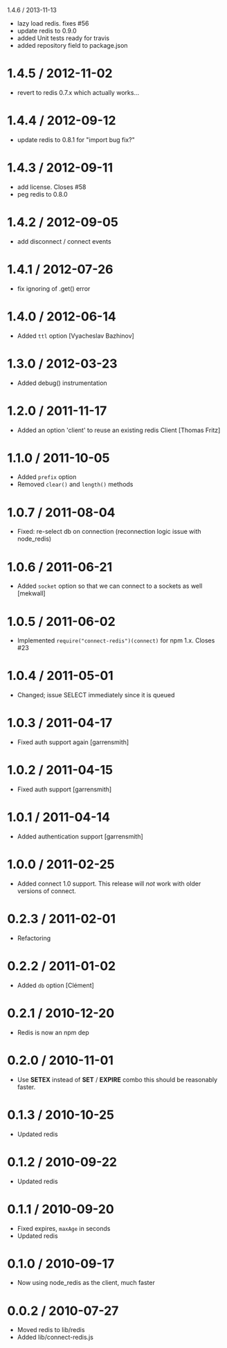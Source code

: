 1.4.6 / 2013-11-13 
  
  * lazy load redis. fixes #56 
  * update redis to 0.9.0
  * added Unit tests ready for travis
  * added repository field to package.json

1.4.5 / 2012-11-02 
==================

  * revert to redis 0.7.x which actually works...

1.4.4 / 2012-09-12 
==================

  * update redis to 0.8.1 for "import bug fix?"

1.4.3 / 2012-09-11 
==================

  * add license. Closes #58
  * peg redis to 0.8.0

1.4.2 / 2012-09-05 
==================

  * add disconnect / connect events

1.4.1 / 2012-07-26 
==================

  * fix ignoring of .get() error

1.4.0 / 2012-06-14 
==================

  * Added `ttl` option [Vyacheslav Bazhinov]

1.3.0 / 2012-03-23 
==================

  * Added debug() instrumentation

1.2.0 / 2011-11-17 
==================

  * Added an option 'client' to reuse an existing redis Client [Thomas Fritz]

1.1.0 / 2011-10-05 
==================

  * Added `prefix` option
  * Removed `clear()` and `length()` methods

1.0.7 / 2011-08-04 
==================

  * Fixed: re-select db on connection (reconnection logic issue with node_redis)

1.0.6 / 2011-06-21 
==================

  * Added `socket` option so that we can connect to a sockets as well [mekwall]

1.0.5 / 2011-06-02 
==================

  * Implemented `require("connect-redis")(connect)` for npm 1.x. Closes #23

1.0.4 / 2011-05-01 
==================

  * Changed; issue SELECT immediately since it is queued

1.0.3 / 2011-04-17 
==================

  * Fixed auth support again [garrensmith]

1.0.2 / 2011-04-15 
==================

  * Fixed auth support [garrensmith]

1.0.1 / 2011-04-14 
==================

  * Added authentication support [garrensmith]

1.0.0 / 2011-02-25 
==================

  * Added connect 1.0 support.
    This release will _not_ work with older versions of connect.

0.2.3 / 2011-02-01 
==================

  * Refactoring

0.2.2 / 2011-01-02 
==================

  * Added `db` option [Clément]

0.2.1 / 2010-12-20 
==================

  * Redis is now an npm dep

0.2.0 / 2010-11-01 
==================

  * Use __SETEX__ instead of __SET__ / __EXPIRE__ combo
    this should be reasonably faster.

0.1.3 / 2010-10-25 
==================

  * Updated redis

0.1.2 / 2010-09-22 
==================

  * Updated redis

0.1.1 / 2010-09-20 
==================

  * Fixed expires, `maxAge` in seconds
  * Updated redis

0.1.0 / 2010-09-17 
==================

  * Now using node_redis as the client, much faster

0.0.2 / 2010-07-27
==================

  * Moved redis to lib/redis
  * Added lib/connect-redis.js

